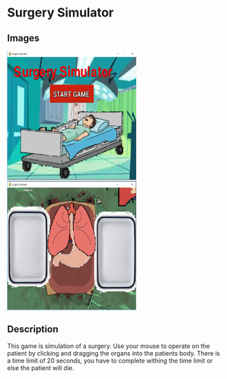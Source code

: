 # Surgery Simulator
<h2> Images </h2>
<img Src="https://github.com/ahossain777/PyGame-Surgery-Simulator/blob/master/Capture.PNG" width=300 height=300>
<img Src="https://github.com/ahossain777/PyGame-Surgery-Simulator/blob/master/Capture2.PNG" width=300 height=300>
<h2> Description </h2>
<p> This game is simulation of a surgery. Use your mouse to operate on the patient by clicking and dragging the organs into the patients body. There is a time limit of 20 seconds, you have to complete withing the time limit or else the patient will die. </p>  
